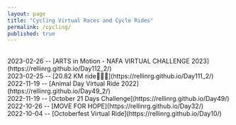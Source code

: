 ```yaml
---
layout: page
title: "Cycling Virtual Races and Cycle Rides"
permalink: /cycling/
published: true
---
```

<br>
2023-02-26 -- [ARTS in Motion - NAFA VIRTUAL CHALLENGE 2023](https://rellinrg.github.io/Day112_2/)
<br>
2023-02-25 -- [20.82 KM ride🚴🏼‍♀️](https://rellinrg.github.io/Day111_2/)
<br>
2022-11-19 -- [Animal Day Virtual Ride 2022](https://rellinrg.github.io/Day49_2/)
<br>
2022-11-19 -- [October 21 Days Challenge](https://rellinrg.github.io/Day49/)
<br>
2022-10-26 -- [MOVE FOR HOPE](https://rellinrg.github.io/Day32/)
<br>
2022-10-04 -- [Octoberfest Virtual Ride](https://rellinrg.github.io/Day10/)
<br>

